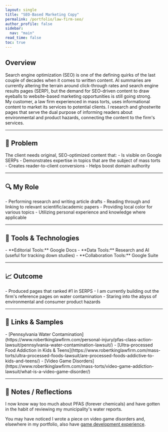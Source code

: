 ```yaml
---
layout: single
title: "SEO-Based Marketing Copy"
permalink: /portfolio/law-firm-seo/
author_profile: false
sidebar:
  nav: "main"
read_time: false
toc: true
---
```


<h2 class="section-header">Overview  </h2>
Search engine optimization (SEO) is one of the defining quirks of the last couple of decades when it comes to written content. AI summaries are currently altering the terrain around click-through rates and search engine results pages (SERP), but the demand for SEO-driven content to draw eyeballs to website-based marketing opportunities is still going strong. 
<div class="callout-block">
My customer, a law firm experienced in mass torts, uses informational content to market its services to potential clients. I research and ghostwrite pages that serve the dual purpose of informing readers about environmental and product hazards, connecting the content to the firm's services. 
</div>

---

<h2 class="section-header"> 🧠 Problem </h2>
The client needs original, SEO-optimized content that:
- Is visible on Google SERPs
- Demonstrates expertise in topics that are the subject of mass torts
- Creates reader-to-client conversions
- Helps boost domain authority

---

<h2 class="section-header">🔍 My Role  </h2>
- Performing research and writing article drafts  
- Reading through and linking to relevant scientific/academic papers
- Providing local color for various topics
- Utilizing personal experience and knowledge where applicable

---

<h2 class="section-header"> 🔧 Tools & Technologies  </h2>
- **Editorial Tools:** Google Docs
- **Data Tools:** Research and AI (useful for tracking down studies)
- **Collaboration Tools:** Google Suite

---

<h2 class="section-header"> 📈 Outcome </h2>
- Produced pages that ranked #1 in SERPS
- I am currently building out the firm's reference pages on water contamination
- Staring into the abyss of environmental and consumer product hazards

---

<h2 class="section-header"> 📎 Links & Samples </h2>
- [Pennsylvania Water Contamination](https://www.robertkinglawfirm.com/personal-injury/pfas-class-action-lawsuit/pennsylvania-water-contamination-lawsuit/)  
- [Ultra-processed Food Addiction in Kids & Teens](https://www.robertkinglawfirm.com/mass-torts/ultra-processed-foods-lawsuit/are-processed-foods-addictive-to-kids-and-teens/)
- [Video Game Disorders](https://www.robertkinglawfirm.com/mass-torts/video-game-addiction-lawsuit/what-is-a-video-game-disorder/)

---

## 💬 Notes / Reflections
I now know way too much about PFAS (forever chemicals) and have gotten in the habit of reviewing my municipality's water reports. 

You may have noticed I wrote a piece on video game disorders and, elsewhere in my portfolio, also have [game development experience](portfolio/game-design). 
